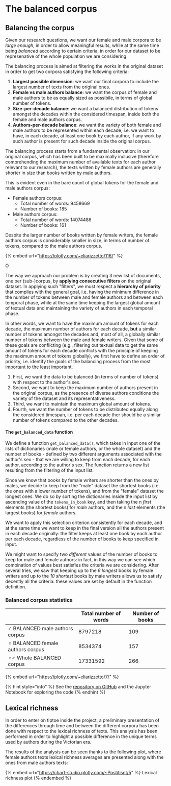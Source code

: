 # The balanced corpus

## Balancing the corpus

Given our research questions, we want our female and male corpora to be _large enough_, in order to allow meaningful results, while at the same time being _balanced_ according to certain criteria, in order for our dataset to be represenative of the whole population we are considering.

The balancing process is aimed at filtering the works in the original dataset in order to get two corpora satisfying the following criteria:

1. **Largest possible dimension**: we want our final corpora to include the largest number of texts from the original ones.
2. **Female vs male authors balance**: we want the corpus of female and male authors to be as equally sized as possibile, in terms of global number of tokens.
3. **Size-per-decade balance**: we want a balanced distribution of tokens amongst the decades within the considered timespan, inside both the female and male authors corpus.
4. **Authors-per-decade balance**: we want the variety of both female and male authors to be represented within each decade, i.e. we want to have, in each decade, at least one book by each author, if any work by such author is present for such decade inside the original corpus.

The balancing process starts from a fundamental observation: in our original corpus, which has been built to be maximally inclusive (therefore comprehending the maximum number of available texts for each author relevant to our research), the texts written by female authors are generally shorter in size than books written by male authors.

This is evident even in the bare count of global tokens for the female and male authors corpus:

* Female authors corpus:
  * Total number of words: 9458669
  * Number of books: 185
* Male authors corpus:
  * Total number of words: 14074486
  * Number of books: 161

Despite the larger number of books written by female writers, the female authors corpus is considerably smaller in size, in terms of number of tokens, compared to the male authors corpus.

{% embed url="https://plotly.com/~eliarizzetto/116/" %}

O

The way we approach our problem is by creating 3 new list of documents, one per (sub-)corpus, by **applying consecutive filters** on the original dataset. In applying such "filters", we must respect a **hierarchy of priority** that complies with the general goal, i.e. having the minimum difference in the number of tokens between male and female authors and between each temporal phase, while at the same time keeping the largest global amount of textual data and maintaining the variety of authors in each temporal phase.

In other words, we want to have the maximum amount of tokens for each decade, the maximum number of authors for each decade, **but** a similar number of tokens amongst the decades and, most of all, a globally similar number of tokens between the male and female writers. Given that some of these goals are conflicting (e.g., filtering out textual data to get the same amount of tokens for each decade conflicts with the principle of keeping the maximum amount of tokens globally), we first have to define an order of priority, i.e. identify the goals of the balancing process from the most important to the least important.

1. First, we want the data to be balanced (in terms of number of tokens) with respect to the author's sex.
2. Second, we want to keep the maximum number of authors present in the original corpus, as the presence of diverse authors conditions the variety of the dataset and its representativeness.
3. Third, we want to maintain the maximum global amount of tokens.
4. Fourth, we want the number of tokens to be distributed equally along the considered timespan, i.e. per each decade ther should be a similar number of tokens compared to the other decades.

#### **The `get_balanced_data` function**

We define a function `get_balanced_data()`, which takes in input one of the lists of dictionaries (male or female authors, or the whole dataset) and the number of books - defined by two different arguments associated with the author's sex - that we are willing to keep from each decade, for each author, according to the author's sex. The function returns a new list resulting from the filtering of the input list.

Since we know that books by female writers are shorter than the ones by males, we decide to keep from the "male" dataset the shortest books (i.e. the ones with a lower number of tokens), and from the "female" dataset the longest ones. We do so by sorting the dictionaries inside the input list by ascending value of the `tokens_in_book` key, and then taking the n _first_ elements (the shortest books) for _male_ authors, and the n _last_ elements (the largest books) for _female_ authors.

We want to apply this selection criterion consistently for each decade, and at the same time we want to keep in the final version all the authors present in each decade originally: the filter keeps at least one book by each author per each decade, regardless of the number of books to keep specified in input.

We might want to specify two _different_ values of the number of books to keep for male and female authors: in fact, in this way we can see which combination of values best satisfies the criteria we are considering. After several tries, we saw that keeping up to the _6_ _longest_ books by female writers and up to the _10_ _shortest_ books by male writers allows us to satisfy decently all the criteria: these values are set by default in the function definition.

### Balanced corpus statistics



|                                   | Total number of words | Number of books |
| --------------------------------- | --------------------- | --------------- |
| ♂️ BALANCED male authors corpus   | 8797218               | 109             |
| ♀️ BALANCED female authors corpus | 8534374               | 157             |
| ♀️♂️ Whole BALANCED corpus        | 17331592              | 266             |

{% embed url="https://plotly.com/~eliarizzetto/7/" %}

{% hint style="info" %}
See the [repository on GitHub](https://github.com/gobbykid/corpus\_balancing.git) and the Jupyter Notebook for exploring the code
{% endhint %}

## Lexical richness

In order to enter on tiptoe inside the project, a preliminary presentation of the differences through time and between the different corpora has been done with respect to the lexical richness of texts. This analysis has been performed in order to highlight a possible difference in the unique terms used by authors during the Victorian era.

The results of the analysis can be seen thanks to the following plot, where female authors texts lexical richness averages are presented along with the ones from male authors texts:

{% embed url="https://chart-studio.plotly.com/~Postitisnt/5" %}
Lexical richness plot
{% endembed %}

